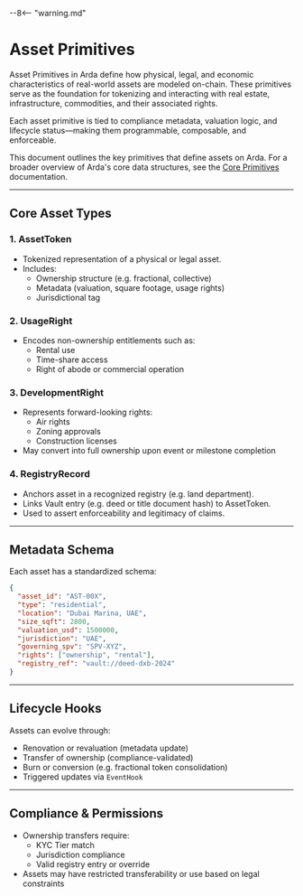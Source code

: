 --8<-- "warning.md"
# Asset Primitives

Asset Primitives in Arda define how physical, legal, and economic characteristics of real-world assets are modeled on-chain. These primitives serve as the foundation for tokenizing and interacting with real estate, infrastructure, commodities, and their associated rights.

Each asset primitive is tied to compliance metadata, valuation logic, and lifecycle status—making them programmable, composable, and enforceable.

This document outlines the key primitives that define assets on Arda. For a broader overview of Arda's core data structures, see the [Core Primitives](core-primitives.md) documentation.

---

## Core Asset Types

### 1. **AssetToken**
- Tokenized representation of a physical or legal asset.
- Includes:
  - Ownership structure (e.g. fractional, collective)
  - Metadata (valuation, square footage, usage rights)
  - Jurisdictional tag

### 2. **UsageRight**
- Encodes non-ownership entitlements such as:
  - Rental use
  - Time-share access
  - Right of abode or commercial operation

### 3. **DevelopmentRight**
- Represents forward-looking rights:
  - Air rights
  - Zoning approvals
  - Construction licenses
- May convert into full ownership upon event or milestone completion

### 4. **RegistryRecord**
- Anchors asset in a recognized registry (e.g. land department).
- Links Vault entry (e.g. deed or title document hash) to AssetToken.
- Used to assert enforceability and legitimacy of claims.

---

## Metadata Schema

Each asset has a standardized schema:

```json
{
  "asset_id": "AST-00X",
  "type": "residential",
  "location": "Dubai Marina, UAE",
  "size_sqft": 2800,
  "valuation_usd": 1500000,
  "jurisdiction": "UAE",
  "governing_spv": "SPV-XYZ",
  "rights": ["ownership", "rental"],
  "registry_ref": "vault://deed-dxb-2024"
}
```

---

## Lifecycle Hooks

Assets can evolve through:

- Renovation or revaluation (metadata update)
- Transfer of ownership (compliance-validated)
- Burn or conversion (e.g. fractional token consolidation)
- Triggered updates via `EventHook`

---

## Compliance & Permissions

- Ownership transfers require:
  - KYC Tier match
  - Jurisdiction compliance
  - Valid registry entry or override
- Assets may have restricted transferability or use based on legal constraints
